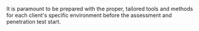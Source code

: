 It is paramount to be prepared with the proper, tailored tools and methods for each client's specific environment before the assessment and penetration test start.